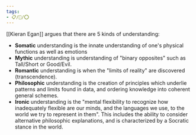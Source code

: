 ```yaml
---
tags:
- 📋/🌱/⭕
---
```


[[Kieran Egan]] argues that there are 5 kinds of understanding:
- **Somatic** understanding is the innate understanding of one's physical functions as well as emotions
- **Mythic** understanding is understanding of "binary opposites" such as Tall/Short or Good/Evil.
- **Romantic** understanding is when the "limits of reality" are discovered (transcendence).
- **Philosophic** understanding is the creation of principles which underlie patterns and limits found in data, and ordering knowledge into coherent general schemes.
- **Ironic** understanding is the "mental flexibility to recognize how inadequately flexible are our minds, and the languages we use, to the world we try to represent in them". This includes the ability to consider alternative philosophic explanations, and is characterized by a Socratic stance in the world.